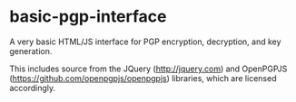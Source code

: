 basic-pgp-interface
===================

A very basic HTML/JS interface for PGP encryption, decryption, and key generation.

This includes source from the JQuery (http://jquery.com) and OpenPGPJS (https://github.com/openpgpjs/openpgpjs) libraries, which are licensed accordingly.
